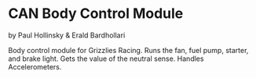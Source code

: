 # CAN Body Control Module
by Paul Hollinsky & Erald Bardhollari

Body control module for Grizzlies Racing. Runs the fan, fuel pump, starter, and brake light. Gets the value of the neutral sense. Handles Accelerometers.